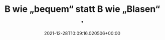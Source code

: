 ---
date: '2021-12-28T10:09:16.020506+00:00'
found_at: '2014-12-25'
found_url: http://www.hansaplast.de/magazin/schoenheit-und-pflege
title: B wie „bequem“  statt B wie „Blasen“ .
---